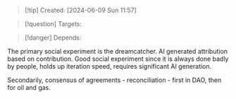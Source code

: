 
>[!tip] Created: [2024-06-09 Sun 11:57]

>[!question] Targets: 

>[!danger] Depends: 

The primary social experiment is the dreamcatcher.  AI generated attribution based on contribution.  Good social experiment since it is always done badly by people, holds up iteration speed, requires significant AI generation.

Secondarily, consensus of agreements - reconciliation - first in DAO, then for oil and gas.